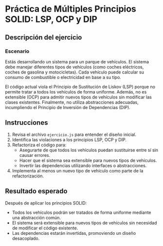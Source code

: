 # Práctica de Múltiples Principios SOLID: LSP, OCP y DIP

## Descripción del ejercicio

### Escenario

Estás desarrollando un sistema para un parque de vehículos. El sistema debe manejar diferentes tipos de vehículos (como coches eléctricos, coches de gasolina y motocicletas). Cada vehículo puede calcular su consumo de combustible o electricidad en base a su tipo.

El código actual viola el Principio de Sustitución de Liskov (LSP) porque no permite tratar a todos los vehículos de forma uniforme. Además, no es extensible (OCP) para admitir nuevos tipos de vehículos sin modificar las clases existentes. Finalmente, no utiliza abstracciones adecuadas, incumpliendo el Principio de Inversión de Dependencias (DIP).

## Instrucciones

1. Revisa el archivo `ejercicio.js` para entender el diseño inicial.
2. Identifica las violaciones a los principios LSP, OCP y DIP.
3. Refactoriza el código para:
   - Asegurarte de que todos los vehículos puedan sustituirse entre sí sin causar errores.
   - Hacer que el sistema sea extensible para nuevos tipos de vehículos.
   - Invertir las dependencias utilizando interfaces o abstracciones.
4. Implementa al menos un nuevo tipo de vehículo como parte de la refactorización.

## Resultado esperado

Después de aplicar los principios SOLID:

- Todos los vehículos podrán ser tratados de forma uniforme mediante una abstracción común.
- El sistema será extensible para nuevos tipos de vehículos sin necesidad de modificar el código existente.
- Las dependencias estarán invertidas, promoviendo un diseño desacoplado.
